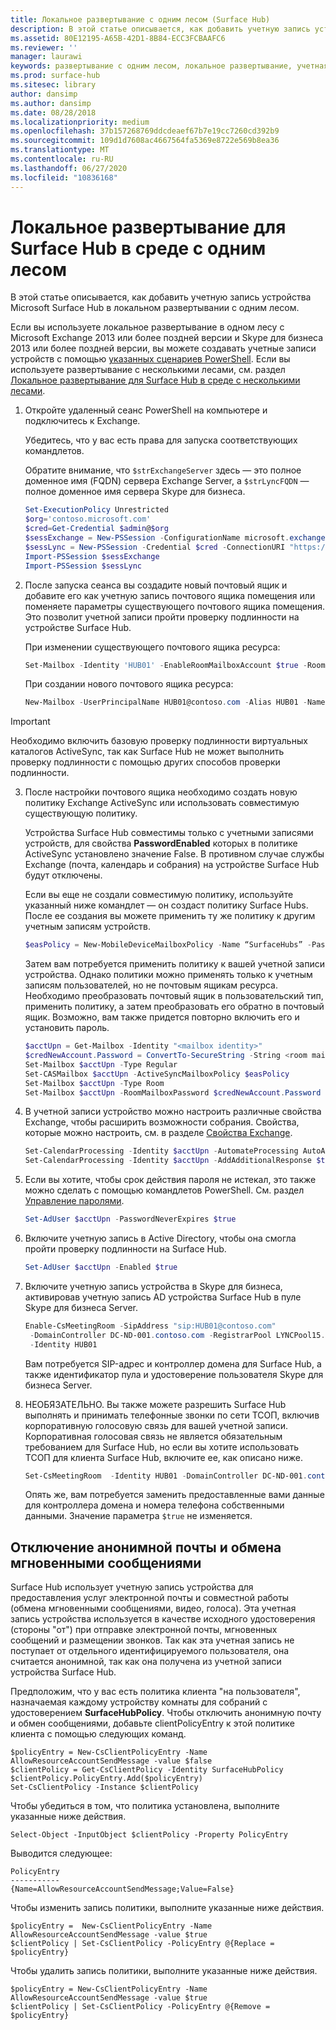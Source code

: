```yaml
---
title: Локальное развертывание с одним лесом (Surface Hub)
description: В этой статье описывается, как добавить учетную запись устройства Microsoft Surface Hub в локальном развертывании с одним лесом.
ms.assetid: 80E12195-A65B-42D1-8B84-ECC3FCBAAFC6
ms.reviewer: ''
manager: laurawi
keywords: развертывание с одним лесом, локальное развертывание, учетная запись устройства, Surface Hub
ms.prod: surface-hub
ms.sitesec: library
author: dansimp
ms.author: dansimp
ms.date: 08/28/2018
ms.localizationpriority: medium
ms.openlocfilehash: 37b157268769ddcdeaef67b7e19cc7260cd392b9
ms.sourcegitcommit: 109d1d7608ac4667564fa5369e8722e569b8ea36
ms.translationtype: MT
ms.contentlocale: ru-RU
ms.lasthandoff: 06/27/2020
ms.locfileid: "10836168"
---
```

# Локальное развертывание для Surface Hub в среде с одним лесом


В этой статье описывается, как добавить учетную запись устройства Microsoft Surface Hub в локальном развертывании с одним лесом.

Если вы используете локальное развертывание в одном лесу с Microsoft Exchange 2013 или более поздней версии и Skype для бизнеса 2013 или более поздней версии, вы можете создавать учетные записи устройств с помощью [указанных сценариев PowerShell](appendix-a-powershell-scripts-for-surface-hub.md#create-on-premises-ps-scripts). Если вы используете развертывание с несколькими лесами, см. раздел [Локальное развертывание для Surface Hub в среде с несколькими лесами](on-premises-deployment-surface-hub-multi-forest.md).

1. Откройте удаленный сеанс PowerShell на компьютере и подключитесь к Exchange.

   Убедитесь, что у вас есть права для запуска соответствующих командлетов.

   Обратите внимание, что `$strExchangeServer` здесь — это полное доменное имя (FQDN) сервера Exchange Server, а `$strLyncFQDN` — полное доменное имя сервера Skype для бизнеса.

   ```PowerShell
   Set-ExecutionPolicy Unrestricted
   $org='contoso.microsoft.com'
   $cred=Get-Credential $admin@$org
   $sessExchange = New-PSSession -ConfigurationName microsoft.exchange -Credential $cred -AllowRedirection -Authentication Kerberos -ConnectionUri "http://$strExchangeServer/powershell" -WarningAction SilentlyContinue
   $sessLync = New-PSSession -Credential $cred -ConnectionURI "https://$strLyncFQDN/OcsPowershell" -AllowRedirection -WarningAction SilentlyContinue
   Import-PSSession $sessExchange
   Import-PSSession $sessLync
   ```

2. После запуска сеанса вы создадите новый почтовый ящик и добавите его как учетную запись почтового ящика помещения или поменяете параметры существующего почтового ящика помещения. Это позволит учетной записи пройти проверку подлинности на устройстве Surface Hub.

   При изменении существующего почтового ящика ресурса:

   ```PowerShell
   Set-Mailbox -Identity 'HUB01' -EnableRoomMailboxAccount $true -RoomMailboxPassword (ConvertTo-SecureString -String <password> -AsPlainText -Force)
   ```

   При создании нового почтового ящика ресурса:

   ```PowerShell
   New-Mailbox -UserPrincipalName HUB01@contoso.com -Alias HUB01 -Name "Hub-01" -Room -EnableRoomMailboxAccount $true -RoomMailboxPassword (ConvertTo-SecureString -String <password> -AsPlainText -Force)
   ```
> [!IMPORTANT] 
> Необходимо включить базовую проверку подлинности виртуальных каталогов ActiveSync, так как Surface Hub не может выполнить проверку подлинности с помощью других способов проверки подлинности.

3. После настройки почтового ящика необходимо создать новую политику Exchange ActiveSync или использовать совместимую существующую политику.

   Устройства Surface Hub совместимы только с учетными записями устройств, для свойства **PasswordEnabled** которых в политике ActiveSync установлено значение False. В противном случае службы Exchange (почта, календарь и собрания) на устройстве Surface Hub будут отключены.

   Если вы еще не создали совместимую политику, используйте указанный ниже командлет — он создаст политику Surface Hubs. После ее создания вы можете применить ту же политику к другим учетным записям устройств.

   ```PowerShell
   $easPolicy = New-MobileDeviceMailboxPolicy -Name “SurfaceHubs” -PasswordEnabled $false
   ```

   Затем вам потребуется применить политику к вашей учетной записи устройства. Однако политики можно применять только к учетным записям пользователей, но не почтовым ящикам ресурса. Необходимо преобразовать почтовый ящик в пользовательский тип, применить политику, а затем преобразовать его обратно в почтовый ящик. Возможно, вам также придется повторно включить его и установить пароль.

   ```PowerShell
   $acctUpn = Get-Mailbox -Identity "<mailbox identity>"
   $credNewAccount.Password = ConvertTo-SecureString -String <room mailbox password> -AsPlainText -Force
   Set-Mailbox $acctUpn -Type Regular
   Set-CASMailbox $acctUpn -ActiveSyncMailboxPolicy $easPolicy
   Set-Mailbox $acctUpn -Type Room
   Set-Mailbox $acctUpn -RoomMailboxPassword $credNewAccount.Password -EnableRoomMailboxAccount $true
   ```

4. В учетной записи устройство можно настроить различные свойства Exchange, чтобы расширить возможности собрания. Свойства, которые можно настроить, см. в разделе [Свойства Exchange](exchange-properties-for-surface-hub-device-accounts.md).

   ```PowerShell
   Set-CalendarProcessing -Identity $acctUpn -AutomateProcessing AutoAccept -AddOrganizerToSubject $false –AllowConflicts $false –DeleteComments $false -DeleteSubject $false -RemovePrivateProperty $false
   Set-CalendarProcessing -Identity $acctUpn -AddAdditionalResponse $true -AdditionalResponse "This is a Surface Hub room!"
   ```

5. Если вы хотите, чтобы срок действия пароля не истекал, это также можно сделать с помощью командлетов PowerShell. См. раздел [Управление паролями](password-management-for-surface-hub-device-accounts.md).

   ```PowerShell
   Set-AdUser $acctUpn -PasswordNeverExpires $true
   ```

6. Включите учетную запись в Active Directory, чтобы она смогла пройти проверку подлинности на Surface Hub.

   ```PowerShell
   Set-AdUser $acctUpn -Enabled $true
   ```

7. Включите учетную запись устройства в Skype для бизнеса, активировав учетную запись AD устройства Surface Hub в пуле Skype для бизнеса Server.

   ```PowerShell
   Enable-CsMeetingRoom -SipAddress "sip:HUB01@contoso.com"
    -DomainController DC-ND-001.contoso.com -RegistrarPool LYNCPool15.contoso.com
    -Identity HUB01
   ```

   Вам потребуется SIP-адрес и контроллер домена для Surface Hub, а также идентификатор пула и удостоверение пользователя Skype для бизнеса Server.

8. НЕОБЯЗАТЕЛЬНО. Вы также можете разрешить Surface Hub выполнять и принимать телефонные звонки по сети ТСОП, включив корпоративную голосовую связь для вашей учетной записи. Корпоративная голосовая связь не является обязательным требованием для Surface Hub, но если вы хотите использовать ТСОП для клиента Surface Hub, включите ее, как описано ниже.

   ```PowerShell
   Set-CsMeetingRoom  -Identity HUB01 -DomainController DC-ND-001.contoso.com -LineURI "tel:+14255550555;ext=50555"  -EnterpriseVoiceEnabled $true
   ```

   Опять же, вам потребуется заменить предоставленные вами данные для контроллера домена и номера телефона собственными данными. Значение параметра `$true` не изменяется.
    

 ## Отключение анонимной почты и обмена мгновенными сообщениями




Surface Hub использует учетную запись устройства для предоставления услуг электронной почты и совместной работы (обмена мгновенными сообщениями, видео, голоса). Эта учетная запись устройства используется в качестве исходного удостоверения (стороны "от") при отправке электронной почты, мгновенных сообщений и размещении звонков. Так как эта учетная запись не поступает от отдельного идентифицируемого пользователя, она считается анонимной, так как она получена из учетной записи устройства Surface Hub.  

Предположим, что у вас есть политика клиента "на пользователя", назначаемая каждому устройству комнаты для собраний с удостоверением **SurfaceHubPolicy**. Чтобы отключить анонимную почту и обмен сообщениями, добавьте clientPolicyEntry к этой политике клиента с помощью следующих команд.

```
$policyEntry = New-CsClientPolicyEntry -Name AllowResourceAccountSendMessage -value $false
$clientPolicy = Get-CsClientPolicy -Identity SurfaceHubPolicy
$clientPolicy.PolicyEntry.Add($policyEntry)
Set-CsClientPolicy -Instance $clientPolicy
```

Чтобы убедиться в том, что политика установлена, выполните указанные ниже действия.

```
Select-Object -InputObject $clientPolicy -Property PolicyEntry
```

Выводится следующее:

```
PolicyEntry
-----------
{Name=AllowResourceAccountSendMessage;Value=False}
```
    
    
Чтобы изменить запись политики, выполните указанные ниже действия.

```
$policyEntry =  New-CsClientPolicyEntry -Name AllowResourceAccountSendMessage -value $true
$clientPolicy | Set-CsClientPolicy -PolicyEntry @{Replace = $policyEntry}
``` 
    
Чтобы удалить запись политики, выполните указанные ниже действия.

```
$policyEntry = New-CsClientPolicyEntry -Name AllowResourceAccountSendMessage -value $true
$clientPolicy | Set-CsClientPolicy -PolicyEntry @{Remove = $policyEntry}
```

 





